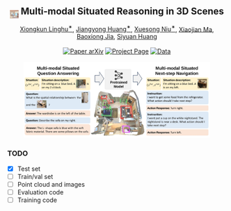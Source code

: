 <h2 align="center">
  <span><img src="asset/logo.jpg" width="4%" style="transform: translate(0,9px)"></span><b> Multi-modal Situated Reasoning in 3D Scenes</b>
</h2>

<div align="center" margin-bottom="6em">
<a target="_blank" href="https://github.com/Germany321">Xiongkun Linghu<sup>✶</sup></a>,
<a target="_blank" href="https://huangjy-pku.github.io/">Jiangyong Huang<sup>✶</sup></a>,
<a target="_blank" href="https://nxsedson.github.io/">Xuesong Niu<sup>✶</sup></a>,
<a target="_blank" href="https://jeasinema.github.io/">Xiaojian Ma</a>,
<a target="_blank" href="https://buzz-beater.github.io/">Baoxiong Jia</a>,
<a target="_blank" href="https://siyuanhuang.com/">Siyuan Huang</a>
</div>
&nbsp;

<div align="center">
    <a href="https://arxiv.org/abs/2409.02389" target="_blank">
    <img src="https://img.shields.io/badge/Paper-arXiv-deepgreen" alt="Paper arXiv"></a>
    <a href="https://msr3d.github.io/" target="_blank">
    <img src="https://img.shields.io/badge/Page-MSR3D-9cf" alt="Project Page"></a>
    <a href="https://drive.google.com/drive/folders/1cRghPKwnYMr6a5DSncFvRB6Ep0T9ywU8" target="_blank">
    <img src="https://img.shields.io/badge/Data-MSR3D-blue" alt="Data"></a>
</div>
&nbsp;

<div align="middle">
<img src="asset/MSR3D_teaser_crop.jpeg" width="85%" alt="LEO Teaser">
</div>


### TODO

- [x] Test set
- [ ] Train/val set
- [ ] Point cloud and images
- [ ] Evaluation code
- [ ] Training code
